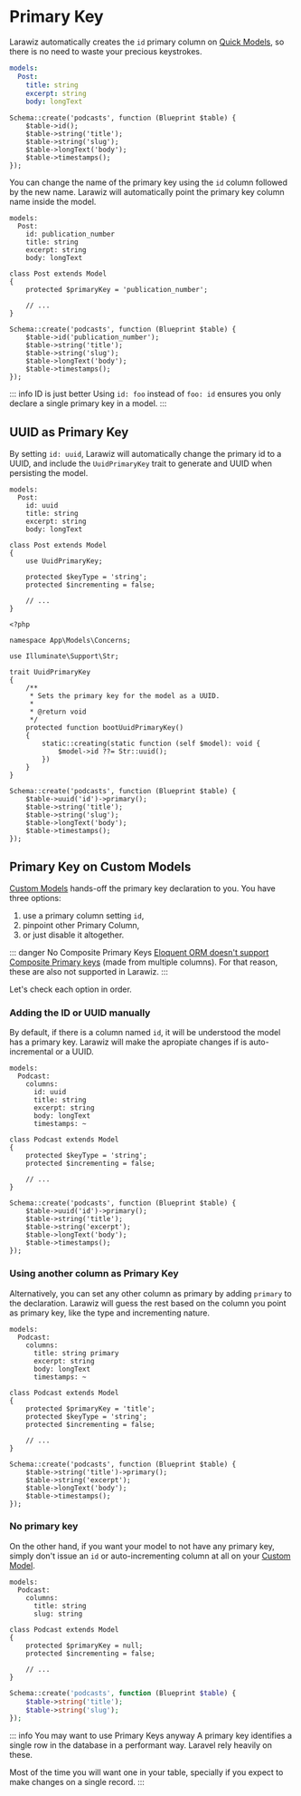 # Primary Key

Larawiz automatically creates the `id` primary column on [Quick Models](../model.md#quick-model), so there is no need to waste your precious keystrokes.

```yaml
models:
  Post:
    title: string
    excerpt: string
    body: longText
```

```php{2}
Schema::create('podcasts', function (Blueprint $table) {
    $table->id();
    $table->string('title');
    $table->string('slug');
    $table->longText('body');
    $table->timestamps(); 
});
```

You can change the name of the primary key using the `id` column followed by the new name. Larawiz will automatically point the primary key column name inside the model.

```yaml{3}
models:
  Post:
    id: publication_number
    title: string
    excerpt: string
    body: longText
```

```php{3}
class Post extends Model
{
    protected $primaryKey = 'publication_number';
    
    // ...
}
```

```php{2}
Schema::create('podcasts', function (Blueprint $table) {
    $table->id('publication_number');
    $table->string('title');
    $table->string('slug');
    $table->longText('body');
    $table->timestamps(); 
});
```

::: info ID is just better
Using `id: foo` instead of `foo: id` ensures you only declare a single primary key in a model.
:::

## UUID as Primary Key

By setting `id: uuid`, Larawiz will automatically change the primary id to a UUID, and include the `UuidPrimaryKey` trait to generate and UUID when persisting the model.

```yaml{3}
models:
  Post:
    id: uuid
    title: string
    excerpt: string
    body: longText
```

```php{5-6}
class Post extends Model
{
    use UuidPrimaryKey;

    protected $keyType = 'string';
    protected $incrementing = false;
    
    // ...
}
```

```php{17}
<?php

namespace App\Models\Concerns;

use Illuminate\Support\Str;

trait UuidPrimaryKey
{
    /**
     * Sets the primary key for the model as a UUID.
     *
     * @return void
     */
    protected function bootUuidPrimaryKey()
    {
        static::creating(static function (self $model): void {
            $model->id ??= Str::uuid();
        })
    }
}

```

```php{2}
Schema::create('podcasts', function (Blueprint $table) {
    $table->uuid('id')->primary();
    $table->string('title');
    $table->string('slug');
    $table->longText('body');
    $table->timestamps(); 
});
```

## Primary Key on Custom Models

[Custom Models](../model.md#custom-model) hands-off the primary key declaration to you. You have three options:

1. use a primary column setting `id`,
2. pinpoint other Primary Column,
3. or just disable it altogether.

::: danger No Composite Primary Keys
[Eloquent ORM doesn't support Composite Primary keys](https://github.com/laravel/framework/issues/5355) (made from multiple columns). For that reason, these are also not supported in Larawiz.
:::

Let's check each option in order.

### Adding the ID or UUID manually

By default, if there is a column named `id`, it will be understood the model has a primary key. Larawiz will make the apropiate changes if is auto-incremental or a UUID.

```yaml{4}
models:
  Podcast:
    columns:
      id: uuid
      title: string
      excerpt: string
      body: longText
      timestamps: ~
```

```php{3-4}
class Podcast extends Model
{
    protected $keyType = 'string';
    protected $incrementing = false;

    // ...
}
```

```php{2}
Schema::create('podcasts', function (Blueprint $table) {
    $table->uuid('id')->primary();
    $table->string('title');
    $table->string('excerpt');
    $table->longText('body');
    $table->timestamps();
});
```

### Using another column as Primary Key

Alternatively, you can set any other column as primary by adding `primary` to the declaration. Larawiz will guess the rest based on the column you point as primary key, like the type and incrementing nature.

```yaml{4}
models:
  Podcast:
    columns:
      title: string primary
      excerpt: string
      body: longText
      timestamps: ~
```

```php{3-5}
class Podcast extends Model
{
    protected $primaryKey = 'title';
    protected $keyType = 'string';
    protected $incrementing = false;

    // ...
}
```

```php{2}
Schema::create('podcasts', function (Blueprint $table) {
    $table->string('title')->primary();
    $table->string('excerpt');
    $table->longText('body');
    $table->timestamps();
});
```

### No primary key

On the other hand, if you want your model to not have any primary key, simply don't issue an `id` or auto-incrementing column at all on your [Custom Model](../model.md#custom-model).

```yaml{8}
models:
  Podcast:
    columns:
      title: string
      slug: string
```

```php{3-4}
class Podcast extends Model
{
    protected $primaryKey = null;
    protected $incrementing = false;

    // ...
}
```

```php
Schema::create('podcasts', function (Blueprint $table) {
    $table->string('title');
    $table->string('slug');
});
```

::: info You may want to use Primary Keys anyway
A primary key identifies a single row in the database in a performant way. Laravel rely heavily on these.

Most of the time you will want one in your table, specially if you expect to make changes on a single record.
:::
